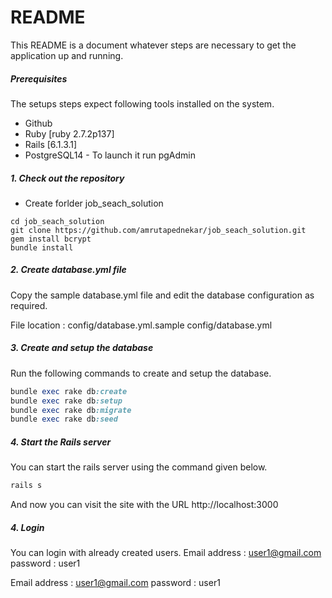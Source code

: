 # README 

This README is a  document whatever steps are necessary to get the
application up and running.

##### Prerequisites

The setups steps expect following tools installed on the system.

- Github
- Ruby [ruby 2.7.2p137]
- Rails [6.1.3.1]
- PostgreSQL14 - To launch it run pgAdmin

##### 1. Check out the repository

- Create forlder job_seach_solution
```
cd job_seach_solution
git clone https://github.com/amrutapednekar/job_seach_solution.git
gem install bcrypt
bundle install
```

##### 2. Create database.yml file

Copy the sample database.yml file and edit the database configuration as required.

 File location : config/database.yml.sample config/database.yml


##### 3. Create and setup the database

Run the following commands to create and setup the database.

```ruby
bundle exec rake db:create
bundle exec rake db:setup
bundle exec rake db:migrate
bundle exec rake db:seed
```

##### 4. Start the Rails server

You can start the rails server using the command given below.

```ruby
rails s
```

And now you can visit the site with the URL http://localhost:3000

##### 4. Login 

You can login with already created users.
 Email address : user1@gmail.com
 password : user1

 Email address : user1@gmail.com
 password : user1